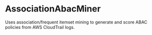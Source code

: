 # AssociationAbacMiner
Uses association/frequent itemset mining to generate and score ABAC policies from AWS CloudTrail logs. 
